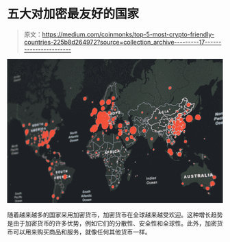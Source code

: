 # 五大对加密最友好的国家

> 原文：<https://medium.com/coinmonks/top-5-most-crypto-friendly-countries-225b8d264972?source=collection_archive---------17----------------------->

![](img/e70d3d436908c5ed27c2a4892ce8fdf6.png)

随着越来越多的国家采用加密货币，加密货币在全球越来越受欢迎。这种增长趋势是由于加密货币的许多优势，例如它们的分散性、安全性和全球性。此外，加密货币可以用来购买商品和服务，就像任何其他货币一样。